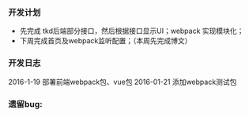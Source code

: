 ### 开发计划
* 先完成 tkd后端部分接口，然后根据接口显示UI；webpack 实现模块化；
* 下周完成首页及webpack监听配置；（本周先完成博文）


### 开发日志
2016-1-19 部署前端webpack包、vue包
2016-01-21 添加webpack测试包

### 遗留bug: